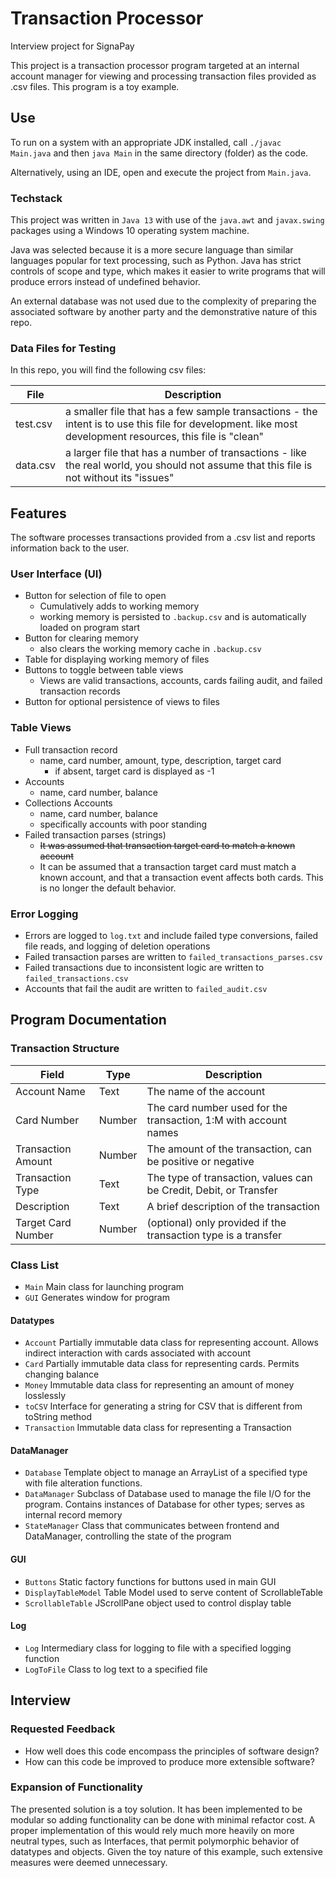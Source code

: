 # Transaction Processor

Interview project for SignaPay

This project is a transaction processor program targeted at an internal account manager for viewing and processing transaction files provided as .csv files. This program is a toy example.

## Use

To run on a system with an appropriate JDK installed, call ```./javac Main.java``` and then ```java Main``` in the same directory (folder) as the code.

Alternatively, using an IDE, open and execute the project from ```Main.java```.

### Techstack

This project was written in ```Java 13``` with use of the ```java.awt``` and ```javax.swing``` packages using a Windows 10 operating system machine.

Java was selected because it is a more secure language than similar languages popular for text processing, such as Python. Java has strict controls of scope and type, which makes it easier to write programs that will produce errors instead of undefined behavior.

An external database was not used due to the complexity of preparing the associated software by another party and the demonstrative nature of this repo.

### Data Files for Testing
In this repo, you will find the following csv files:

| File     | Description                                                                                                                                               |
|----------|-----------------------------------------------------------------------------------------------------------------------------------------------------------|
| test.csv | a smaller file that has a few sample transactions - the intent is to use this file for development. like most development resources, this file is "clean" |
| data.csv | a larger file that has a number of transactions - like the real world, you should not assume that this file is not without its "issues"                   |

## Features

The software processes transactions provided from a .csv list and reports information back to the user.

### User Interface (UI)

- Button for selection of file to open
  - Cumulatively adds to working memory
  - working memory is persisted to ```.backup.csv``` and is automatically loaded on program start
- Button for clearing memory
  - also clears the working memory cache in ```.backup.csv```
- Table for displaying working memory of files
- Buttons to toggle between table views
  - Views are valid transactions, accounts, cards failing audit, and failed transaction records
- Button for optional persistence of views to files

### Table Views

- Full transaction record
  - name, card number, amount, type, description, target card
    - if absent, target card is displayed as -1
- Accounts
  - name, card number, balance
- Collections Accounts
  - name, card number, balance
  - specifically accounts with poor standing
- Failed transaction parses (strings)
  - ~~It was assumed that transaction target card to match a known account~~
  - It can be assumed that a transaction target card must match a known account, and that a transaction event affects both cards. This is no longer the default behavior.
  
### Error Logging

- Errors are logged to ```log.txt``` and include failed type conversions, failed file reads, and logging of deletion operations
- Failed transaction parses are written to ```failed_transactions_parses.csv```
- Failed transactions due to inconsistent logic are written to ```failed_transactions.csv```
- Accounts that fail the audit are written to ```failed_audit.csv```

## Program Documentation

### Transaction Structure

| Field              | Type   | Description                                                       |
|--------------------|--------|-------------------------------------------------------------------|
| Account Name       | Text   | The name of the account                                           |
| Card Number        | Number | The card number used for the transaction, 1:M with account names  |
| Transaction Amount | Number | The amount of the transaction, can be positive or negative        |
| Transaction Type   | Text   | The type of transaction, values can be Credit, Debit, or Transfer |
| Description        | Text   | A brief description of the transaction                            |
| Target Card Number | Number | (optional) only provided if the transaction type is a transfer    |

### Class List

- ```Main``` Main class for launching program
- ```GUI``` Generates window for program

#### Datatypes

- ```Account``` Partially immutable data class for representing account. Allows indirect interaction with cards associated with account
- ```Card``` Partially immutable data class for representing cards. Permits changing balance
- ```Money``` Immutable data class for representing an amount of money losslessly
- ```toCSV``` Interface for generating a string for CSV that is different from toString method
- ```Transaction``` Immutable data class for representing a Transaction

#### DataManager

- ```Database``` Template object to manage an ArrayList of a specified type with file alteration functions.
- ```DataManager``` Subclass of Database<Transaction> used to manage the file I/O for the program. Contains instances of Database for other types; serves as internal record memory
- ```StateManager``` Class that communicates between frontend and DataManager, controlling the state of the program

#### GUI

- ```Buttons``` Static factory functions for buttons used in main GUI
- ```DisplayTableModel``` Table Model used to serve content of ScrollableTable
- ```ScrollableTable``` JScrollPane object used to control display table

#### Log

- ```Log``` Intermediary class for logging to file with a specified logging function
- ```LogToFile``` Class to log text to a specified file


## Interview
### Requested Feedback

- How well does this code encompass the principles of software design?
- How can this code be improved to produce more extensible software?

### Expansion of Functionality

The presented solution is a toy solution. It has been implemented to be modular so adding functionality can be done with minimal refactor cost. A proper implementation of this would rely much more heavily on more neutral types, such as Interfaces, that permit polymorphic behavior of datatypes and objects. Given the toy nature of this example, such extensive measures were deemed unnecessary.
